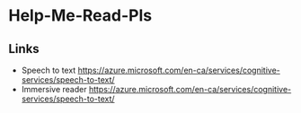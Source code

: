 # Help-Me-Read-Pls

## Links
* Speech to text 
https://azure.microsoft.com/en-ca/services/cognitive-services/speech-to-text/
* Immersive reader
https://azure.microsoft.com/en-ca/services/cognitive-services/speech-to-text/
